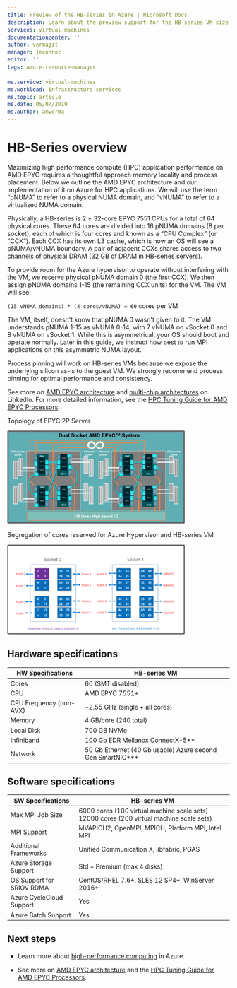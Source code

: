```yaml
---
title: Preview of the HB-series in Azure | Microsoft Docs
description: Learn about the preview support for the HB-series VM size in Azure. 
services: virtual-machines
documentationcenter: ''
author: vermagit
manager: jeconnoc
editor: ''
tags: azure-resource-manager

ms.service: virtual-machines
ms.workload: infrastructure-services
ms.topic: article
ms.date: 05/07/2019
ms.author: amverma
---
```


# HB-Series overview

Maximizing high performance compute (HPC) application performance on AMD EPYC requires a thoughtful approach memory locality and process placement. Below we outline the AMD EPYC architecture and our implementation of it on Azure for HPC applications. We will use the term “pNUMA” to refer to a physical NUMA domain, and “vNUMA” to refer to a virtualized NUMA domain.

Physically, a HB-series is 2 * 32-core EPYC 7551 CPUs for a total of 64 physical cores. These 64 cores are divided into 16 pNUMA domains (8 per socket), each of which is four cores and known as a “CPU Complex” (or “CCX”). Each CCX has its own L3 cache, which is how an OS will see a pNUMA/vNUMA boundary. A pair of adjacent CCXs shares access to two channels of physical DRAM (32 GB of DRAM in HB-series servers).

To provide room for the Azure hypervisor to operate without interfering with the VM, we reserve physical pNUMA domain 0 (the first CCX). We then assign pNUMA domains 1-15 (the remaining CCX units) for the VM. The VM will see:

`(15 vNUMA domains) * (4 cores/vNUMA) = 60` cores per VM

The VM, itself, doesn't know that pNUMA 0 wasn't given to it. The VM understands pNUMA 1-15 as vNUMA 0-14, with 7 vNUMA on vSocket 0 and 8 vNUMA on vSocket 1. While this is asymmetrical, your OS should boot and operate normally. Later in this guide, we instruct how best to run MPI applications on this asymmetric NUMA layout.

Process pinning will work on HB-series VMs because we expose the underlying silicon as-is to the guest VM. We strongly recommend process pinning for optimal performance and consistency.

See more on [AMD EPYC architecture](https://bit.ly/2Epv3kC) and [multi-chip architectures](https://bit.ly/2GpQIMb) on LinkedIn. For more detailed information, see the [HPC Tuning Guide for AMD EPYC Processors](https://bit.ly/2T3AWZ9).

Topology of EPYC 2P Server

![Topology of EPYC 2P Server](./media/hb-series-overview/dual-socket.png)

Segregation of cores reserved for Azure Hypervisor and HB-series VM

![Segregation of cores reserved for Azure Hypervisor and HB-series VM](./media/hb-series-overview/segregation-cores.png)

## Hardware specifications

| HW Specifications                | HB-series VM                     |
|----------------------------------|----------------------------------|
| Cores                            | 60 (SMT disabled)                |
| CPU                              | AMD EPYC 7551*                   |
| CPU Frequency (non-AVX)          | ~2.55 GHz (single + all cores)   |
| Memory                           | 4 GB/core (240 total)            |
| Local Disk                       | 700 GB NVMe                      |
| Infiniband                       | 100 Gb EDR Mellanox ConnectX-5** |
| Network                          | 50 Gb Ethernet (40 Gb usable) Azure second Gen SmartNIC*** |

## Software specifications

| SW Specifications           |HB-series VM           |
|-----------------------------|-----------------------|
| Max MPI Job Size            | 6000 cores  (100 virtual machine scale sets) 12000 cores (200 virtual machine scale sets)  |
| MPI Support                 | MVAPICH2, OpenMPI, MPICH, Platform MPI, Intel MPI  |
| Additional Frameworks       | Unified Communication X, libfabric, PGAS |
| Azure Storage Support       | Std + Premium (max 4 disks) |
| OS Support for SRIOV RDMA   | CentOS/RHEL 7.6+, SLES 12 SP4+, WinServer 2016+  |
| Azure CycleCloud Support    | Yes                         |
| Azure Batch Support         | Yes                         |

## Next steps

* Learn more about [high-performance computing](https://docs.microsoft.com/azure/architecture/topics/high-performance-computing/) in Azure.

* See more on [AMD EPYC architecture](https://bit.ly/2Epv3kC) and the [HPC Tuning Guide for AMD EPYC Processors](https://bit.ly/2T3AWZ9).